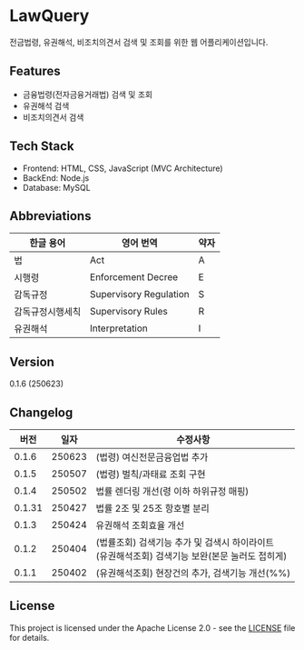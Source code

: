 # LawQuery

전금법령, 유권해석, 비조치의견서 검색 및 조회를 위한 웹 어플리케이션입니다.

## Features
- 금융법령(전자금융거래법) 검색 및 조회
- 유권해석 검색
- 비조치의견서 검색

## Tech Stack
- Frontend: HTML, CSS, JavaScript (MVC Architecture)
- BackEnd: Node.js
- Database: MySQL

## Abbreviations
| 한글 용어 | 영어 번역 | 약자 |
|---------|----------|------|
| 법 | Act | A |
| 시행령 | Enforcement Decree | E |
| 감독규정 | Supervisory Regulation | S |
| 감독규정시행세칙 | Supervisory Rules | R |
| 유권해석 | Interpretation | I |

## Version
<!-- CHANGELOG_VERSION_START -->
0.1.6 (250623)
<!-- CHANGELOG_VERSION_END -->

## Changelog
<!-- CHANGELOG_TABLE_START -->
| 버전 | 일자 | 수정사항 |
|------|------|----------|
| 0.1.6 | 250623 | (법령) 여신전문금융업법 추가 |
| 0.1.5 | 250507 | (법령) 벌칙/과태료 조회 구현 |
| 0.1.4 | 250502 | 법률 렌더링 개선(령 이하 하위규정 매핑) |
| 0.1.31 | 250427 | 법률 2조 및 25조 항호별 분리 |
| 0.1.3 | 250424 | 유권해석 조회효율 개선 |
| 0.1.2 | 250404 | (법률조회) 검색기능 추가 및 검색시 하이라이트<br>(유권해석조회) 검색기능 보완(본문 눌러도 접히게) |
| 0.1.1 | 250402 | (유권해석조회) 현장건의 추가, 검색기능 개선(%%) |
<!-- CHANGELOG_TABLE_END -->

## License
This project is licensed under the Apache License 2.0 - see the [LICENSE](LICENSE) file for details.

